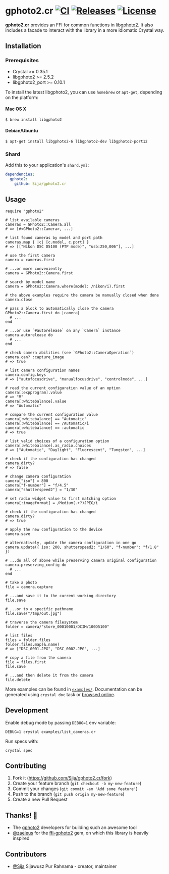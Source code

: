 # gphoto2.cr [![CI](https://github.com/Sija/gphoto2.cr/actions/workflows/ci.yml/badge.svg)](https://github.com/Sija/gphoto2.cr/actions/workflows/ci.yml) [![Releases](https://img.shields.io/github/release/Sija/gphoto2.cr.svg)](https://github.com/Sija/gphoto2.cr/releases) [![License](https://img.shields.io/github/license/Sija/gphoto2.cr.svg)](https://github.com/Sija/gphoto2.cr/blob/master/LICENSE)

**gphoto2.cr** provides an FFI for common functions in [libgphoto2][gphoto].
It also includes a facade to interact with the library in a more idiomatic Crystal way.

## Installation

### Prerequisites

  * Crystal >= 0.35.1
  * libgphoto2 >= 2.5.2
  * libgphoto2_port >= 0.10.1

To install the latest libgphoto2, you can use `homebrew` or `apt-get`, depending on the platform:

#### Mac OS X

```
$ brew install libgphoto2
```

#### Debian/Ubuntu

```
$ apt-get install libgphoto2-6 libgphoto2-dev libgphoto2-port12
```

### Shard

Add this to your application's `shard.yml`:

```yaml
dependencies:
  gphoto2:
    github: Sija/gphoto2.cr
```

## Usage

```crystal
require "gphoto2"

# list available cameras
cameras = GPhoto2::Camera.all
# => [#<GPhoto2::Camera>, ...]

# list found cameras by model and port path
cameras.map { |c| [c.model, c.port] }
# => [["Nikon DSC D5100 (PTP mode)", "usb:250,006"], ...]

# use the first camera
camera = cameras.first

# ...or more conveniently
camera = GPhoto2::Camera.first

# search by model name
camera = GPhoto2::Camera.where(model: /nikon/i).first

# the above examples require the camera be manually closed when done
camera.close

# pass a block to automatically close the camera
GPhoto2::Camera.first do |camera|
  # ...
end

# ...or use `#autorelease` on any `Camera` instance
camera.autorelease do
  # ...
end

# check camera abilities (see `GPhoto2::CameraOperation`)
camera.can? :capture_image
# => true

# list camera configuration names
camera.config.keys
# => ["autofocusdrive", "manualfocusdrive", "controlmode", ...]

# read the current configuration value of an option
camera[:expprogram].value
# => "M"
camera[:whitebalance].value
# => "Automatic"

# compare the current configuration value
camera[:whitebalance] == "Automatic"
camera[:whitebalance] == /Automatic/i
camera[:whitebalance] == :automatic
# => true

# list valid choices of a configuration option
camera[:whitebalance].as_radio.choices
# => ["Automatic", "Daylight", "Fluorescent", "Tungsten", ...]

# check if the configuration has changed
camera.dirty?
# => false

# change camera configuration
camera["iso"] = 800
camera["f-number"] = "f/4.5"
camera["shutterspeed2"] = "1/30"

# set radio widget value to first matching option
camera[:imageformat] = /Medium(.+?)JPEG/i

# check if the configuration has changed
camera.dirty?
# => true

# apply the new configuration to the device
camera.save

# alternatively, update the camera configuration in one go
camera.update({ iso: 200, shutterspeed2: "1/60", "f-number": "f/1.8" })

# ...do all of above while preserving camera original configuration
camera.preserving_config do
  # ...
end

# take a photo
file = camera.capture

# ...and save it to the current working directory
file.save

# ...or to a specific pathname
file.save("/tmp/out.jpg")

# traverse the camera filesystem
folder = camera/"store_00010001/DCIM/100D5100"

# list files
files = folder.files
folder.files.map(&.name)
# => ["DSC_0001.JPG", "DSC_0002.JPG", ...]

# copy a file from the camera
file = files.first
file.save

# ...and then delete it from the camera
file.delete
```

More examples can be found in [`examples/`][examples]. Documentation can be generated using `crystal doc` task or [browsed online][docs].

[gphoto]: http://www.gphoto.org/
[examples]: https://github.com/Sija/gphoto2.cr/tree/master/examples
[docs]: https://sija.github.io/gphoto2.cr

## Development

Enable debug mode by passing `DEBUG=1` env variable:

```
DEBUG=1 crystal examples/list_cameras.cr
```

Run specs with:

```
crystal spec
```

## Contributing

1. Fork it (<https://github.com/Sija/gphoto2.cr/fork>)
2. Create your feature branch (`git checkout -b my-new-feature`)
3. Commit your changes (`git commit -am 'Add some feature'`)
4. Push to the branch (`git push origin my-new-feature`)
5. Create a new Pull Request

## Thanks! 🎉

- The [gphoto2][gphoto] developers for building such an awesome tool
- [@zaeleus](https://github.com/zaeleus) for the [ffi-gphoto2](https://github.com/zaeleus/ffi-gphoto2) gem, on which this library is heavily inspired

## Contributors

- [@Sija](https://github.com/Sija) Sijawusz Pur Rahnama - creator, maintainer
